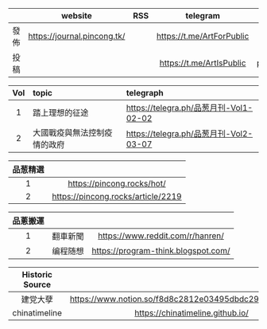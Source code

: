 ||website|RSS|telegram|email|
|:-:|:-:|:-:|:-:|:-:|
|發佈|https://journal.pincong.tk/||https://t.me/ArtForPublic||
|投稿|||https://t.me/ArtIsPublic|pincongmagazine@protonmail.com|

|Vol|topic|telegraph|
|:-:|:-|:-|
|1|踏上理想的征途|https://telegra.ph/品葱月刊-Vol1-02-02|
|2|大國戰疫與無法控制疫情的政府|https://telegra.ph/品葱月刊-Vol2-03-07|

|品葱精選||
|:-:|:-:|
|1|https://pincong.rocks/hot/|
|2|https://pincong.rocks/article/2219|

|品蔥搬運|||
|:-:|:-:|:-:|
|1|翻車新聞|https://www.reddit.com/r/hanren/|
|2|编程随想|https://program-think.blogspot.com/|

|Historic Source||Github|
|:-:|:-:|:-:|
|建党大孽|https://www.notion.so/f8d8c2812e03495dbdc294b87bbb7ce5||
|chinatimeline|https://chinatimeline.github.io/|https://github.com/chinatimeline/data|
